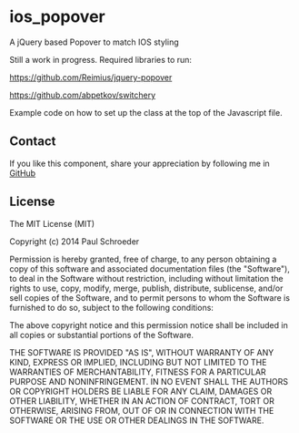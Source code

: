 ios_popover
===========

A jQuery based Popover to match IOS styling

Still a work in progress.  Required libraries to run:

https://github.com/Reimius/jquery-popover

https://github.com/abpetkov/switchery

Example code on how to set up the class at the top of the Javascript file.

## Contact

If you like this component, share your appreciation by following me in [GitHub](https://github.com/Reimius)

## License

The MIT License (MIT)

Copyright (c) 2014 Paul Schroeder

Permission is hereby granted, free of charge, to any person obtaining a copy of
this software and associated documentation files (the "Software"), to deal in
the Software without restriction, including without limitation the rights to
use, copy, modify, merge, publish, distribute, sublicense, and/or sell copies of
the Software, and to permit persons to whom the Software is furnished to do so,
subject to the following conditions:

The above copyright notice and this permission notice shall be included in all
copies or substantial portions of the Software.

THE SOFTWARE IS PROVIDED "AS IS", WITHOUT WARRANTY OF ANY KIND, EXPRESS OR
IMPLIED, INCLUDING BUT NOT LIMITED TO THE WARRANTIES OF MERCHANTABILITY, FITNESS
FOR A PARTICULAR PURPOSE AND NONINFRINGEMENT. IN NO EVENT SHALL THE AUTHORS OR
COPYRIGHT HOLDERS BE LIABLE FOR ANY CLAIM, DAMAGES OR OTHER LIABILITY, WHETHER
IN AN ACTION OF CONTRACT, TORT OR OTHERWISE, ARISING FROM, OUT OF OR IN
CONNECTION WITH THE SOFTWARE OR THE USE OR OTHER DEALINGS IN THE SOFTWARE.
